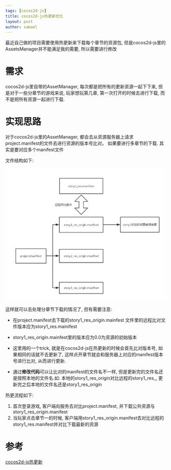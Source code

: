 ```yaml
--- 
tags: [cocos2d-js]
title: cocos2d-js热更新优化
layout: post
author: samael
--- 
```


最近自己做的项目需要使用热更新来下载每个章节的资源包, 但是cocos2d-js里的AssetsManager并不能满足我的需要, 所以需要进行修改

# 需求

cocos2d-js里自带的AssetManager, 每次都是把所有的更新资源一起下下来, 但是对于一些分章节的游戏来说, 玩家想玩第几章, 第一次打开的时候去进行下载, 而不是把所有资源一起进行下载.

# 实现思路

对于cocos2d-js里的AssetManager, 都会去从资源服务器上请求project.manifest的文件去进行资源的版本号比对。 如果要进行多章节的下载. 其实是要对应多个manifest文件

文件结构如下:

![files](/img/cocos2d-js_assetmanager.png)

这样就可以去处理分章节下载的情况了, 但有需要注意:

* 在project.manifest去下载的story1_res_origin.mainfest 文件里的远程比对文件版本应为story1_res.mainifest

* story1_res_origin.mainfest里的版本应为0.0为资源的初始版本

* 这里用的一个trick, 就是在cocos2d-js在热更新的时候会首先比对版本号, 如果相同的话就不去更新了, 这样点开章节就会和服务器上对应的manifest版本号进行比对, 从而进行更新.

* 通过**修改代码**可以让比对的manifest的文件名不一样, 但是更新完的文件名还是按照本地的文件名.如: 本地的story1_res_origin对比远程的story1_res_, 更新完之后本地的文件名还是story1_res_origin


热更流程如下:

1. 首次登录游戏, 客户端向服务去对比project.manifest, 并下载公共资源与story1_res_origin.manifest
2. 当玩家点击章节一的时候, 客户端用story1_res_origin.manifest去对比远程的story1_res.manifest并对比下载最新的资源

# 参考

[cocos2d-js热更新](http://karelgt.com/Cocos2dJS%20%E7%83%AD%E6%9B%B4%E6%96%B0/)
